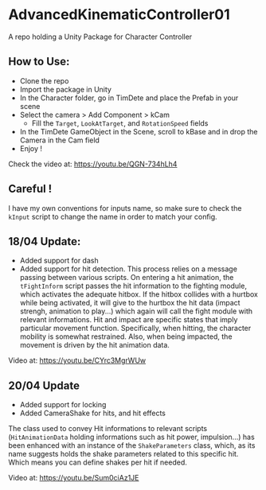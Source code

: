 # AdvancedKinematicController01
A repo holding a Unity Package for Character Controller 
## How to Use: 

* Clone the repo 
* Import the package in Unity 
* In the Character folder, go in TimDete and place the Prefab in your scene
* Select the camera > Add Component > kCam
    * Fill the `Target`, `LookAtTarget`, and `RotationSpeed` fields
* In the TimDete GameObject in the Scene, scroll to kBase and in drop the Camera in the Cam field 
* Enjoy ! 

Check the video at: https://youtu.be/QGN-734hLh4

## Careful ! 
I have my own conventions for inputs name, so make sure to check the `kInput` script to change the name in order to match your config. 


## 18/04 Update: 

* Added support for dash 
* Added support for hit detection. This process relies on a message passing between various scripts. On entering a hit animation, the `tFightInform` script passes the hit information to the fighting module, which activates the adequate hitbox. If the hitbox collides with a hurtbox while being activated, it will give to the hurtbox the hit data (impact strengh, animation to play...) which again will call the fight module with relevant informations. Hit and impact are specific states that imply particular movement function. Specifically, when hitting, the character mobility is somewhat restrained. Also, when being impacted, the movement is driven by the hit animation data. 

Video at: https://youtu.be/CYrc3MgrWUw

## 20/04 Update 

* Added support for locking
* Added CameraShake for hits, and hit effects 

The class used to convey Hit informations to relevant scripts (`HitAnimationData` holding informations such as hit power, impulsion...) has been enhanced with an instance of the `ShakeParameters` class, which, as its name suggests holds the shake parameters related to this specific hit. Which means you can define shakes per hit if needed.  


Video at: https://youtu.be/Sum0ciAz1JE

